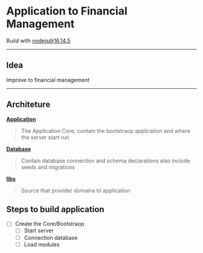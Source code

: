 # Application to Financial Management
Build with nodejs@16.14.5

_______

## Idea 
Improve to financial management  

______

## Architeture

[**Application**](./src/app)
> The Application Core, contain the bootstraop application and where the server start run

[**Database**](./src/db)
> Contain database connection and schema declarations also include seeds and migrations

[**libs**](./src/libs)
> Source that provider domains to application


## Steps to build application

- [ ] Create the Core/Bootstraop 
    - [ ] Start server 
    - [ ] Connection database
    - [ ] Load modules